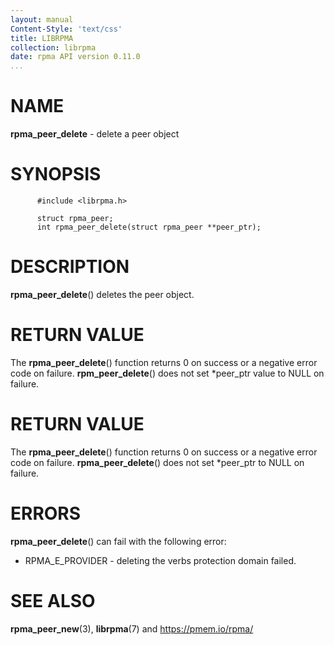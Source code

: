 ```yaml
---
layout: manual
Content-Style: 'text/css'
title: LIBRPMA
collection: librpma
date: rpma API version 0.11.0
...
```


[comment]: <> (SPDX-License-Identifier: BSD-3-Clause)
[comment]: <> (Copyright 2020, Intel Corporation)

NAME
====

**rpma\_peer\_delete** - delete a peer object

SYNOPSIS
========

          #include <librpma.h>

          struct rpma_peer;
          int rpma_peer_delete(struct rpma_peer **peer_ptr);

DESCRIPTION
===========

**rpma\_peer\_delete**() deletes the peer object.

RETURN VALUE
============

The **rpma\_peer\_delete**() function returns 0 on success or a negative
error code on failure. **rpm\_peer\_delete**() does not set \*peer\_ptr
value to NULL on failure.

RETURN VALUE
============

The **rpma\_peer\_delete**() function returns 0 on success or a negative
error code on failure. **rpma\_peer\_delete**() does not set \*peer\_ptr
to NULL on failure.

ERRORS
======

**rpma\_peer\_delete**() can fail with the following error:

-   RPMA\_E\_PROVIDER - deleting the verbs protection domain failed.

SEE ALSO
========

**rpma\_peer\_new**(3), **librpma**(7) and https://pmem.io/rpma/
